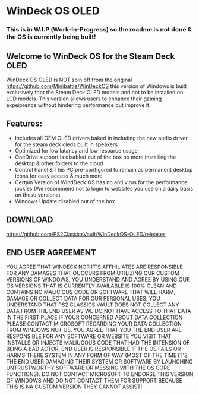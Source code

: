 # WinDeck OS OLED
### This is in W.I.P (Work-In-Progress) so the readme is not done & the OS is currently being built! ###

## Welcome to WinDeck OS for the Steam Deck OLED ##

WinDeck OS OLED is NOT spin off from the original https://github.com/Minibattle/WinDeckOS this version of Windows is built exclusively fdor the Steam Deck OLED models and not to be installed on LCD models.
This version allows users to enhance their gaming expeiorence without hindering performance but improve it.

## Features: ##
- Includes all OEM OLED drivers baked in including the new audio driver for the steam deck oleds built in speakers
- Optimized for low latancy and low resource usage
- OneDrive support is disabled out of the box no more installing the desktop & other folders to the cloud
- Control Panel & This PC pre-configured to remain as permanent desktop icons for easy access & much more
- Certain Version of WindDeck OS has no anti virus for the performance jockies (We recommend not to login to websites you use on a daily basis on these versions)
- Windows Update disabled out of the box


## DOWNLOAD ##
https://github.com/PS2ClassicsVault/WinDeckOS-OLED/releases

## END USER AGREEMENT ##
YOU AGREE THAT WINDECK NOR IT'S AFFHILIATES ARE RESPONSIBLE FOR ANY DAMAGES THAT OUCCURS FROM UTILIZING OUR CUSTOM VERSIONS OF WINDOWS, YOU UNDERSTAND AND AGREE BY USING OUR OS VERSIONS THAT IS CURRENTLY AVAILABLE IS 100% CLEAN AND CONTAINS NO MALICIOUS CODE OR SOFTWARE THAT WILL HARM, DAMAGE OR COLLECT DATA FOR OUR PERSONAL USES; YOU UNDERSTAND THAT PS2 CLASSICS VAULT DOES NOT COLLECT ANY DATA FROM THE END USER AS WE DO NOT HAVE ACCESS TO THAT DATA IN THE FIRST PLACE IF YOUR CONCERNED ABOUT DATA COLLECTION PLEASE CONTACT MICROSOFT REGARDING YOUR DATA COLLECTION FROM WINDOWS NOT US. YOU AGREE THAT YOU THE END USER ARE RESPONSIBLE FOR ANY SOFTWARE OR WEBSITE YOU VISIT THAT INSTALLS OR INJECTS MALIUCOUS CODE THAT HAD THE INTENSION OF BEING A BAD ACTOR, END USER IS RESPONSIBLE IF THE OS FAILS OR HARMS THERE SYSTEM IN ANY FORM OF WAY (MOST OF THE TIME IT'S THE END USER DAMAGING THEIR SYSTEM OR SOFTWARE BY LAUNCHING UNTRUSTWORTHY SOFTWARE OR MESSING WITH THE OS CORE FUNCTIONS). DO NOT CONTACT MICROSOFT TO ENDORSE THIS VERSION OF WINDOWS AND DO NOT CONTACT THEM FOR SUPPORT BECAUSE THIS IS NA CUSTOM VERSION THEY CANNOT ASSIST!
